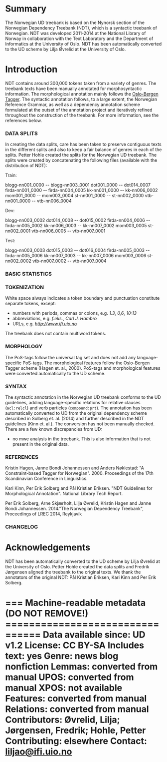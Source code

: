 # Summary

The Norwegian UD treebank is based on the Nynorsk section of the Norwegian
Dependency Treebank (NDT), which is a syntactic treebank of Norwegian.
NDT was developed 2011-2014 at the National Library of Norway in collaboration
with the Text Laboratory and the Department of Informatics at the
University of Oslo. NDT has been automatically converted to the UD
scheme by Lilja Øvrelid at the University of Oslo.

# Introduction

NDT contains around 300,000 tokens taken from a variety of genres.
The treebank texts have been manually annotated for morphosyntactic
information. The morphological annotation mainly follows
the [Oslo-Bergen Tagger](http://tekstlab.uio.no/obt-ny/).  The syntactic
annotation follows, to a large extent, the Norwegian Reference
Grammar, as well as a dependency annotation scheme formulated at the
outset of the annotation project and iteratively refined throughout
the construction of the treebank. For more information, see the
references below.

### DATA SPLITS

In creating the data splits, care has been taken to preserve
contiguous texts in the different splits and also to keep a fair
balance of genres in each of the splits. Petter Hohle created the
splits for the Norwegian UD treebank. The splits were created by
concatenating the following files (available with the distribution of
NDT):

Train:

blogg-nn001_0000 -- blogg-nn003_0001
dot001_0000 -- dot014_0007
firda-nn001_0000 -- firda-nn004_0005
kk-nn001_0000 -- kk-nn006_0002
mom001_0000 -- mom003_0004
st-nn001_0000 -- st-nn002_0000
vtb-nn001_0000 -- vtb-nn006_0004

Dev:

blogg-nn003_0002
dot014_0008 -- dot015_0002
firda-nn004_0006 -- firda-nn005_0002
kk-nn006_0003 -- kk-nn007_0002
mom003_0005
st-nn002_0001
vtb-nn006_0005 -- vtb-nn007_0001

Test:

blogg-nn003_0003
dot015_0003 -- dot016_0004
firda-nn005_0003 -- firda-nn005_0006
kk-nn007_0003 -- kk-nn007_0006
mom003_0006
st-nn002_0002
vtb-nn007_0002 -- vtb-nn007_0004

### BASIC STATISTICS


### TOKENIZATION
White space always indicates a token boundary and punctuation constitute separate tokens, except:

* numbers with periods, commas or colons, e.g. *1.3*, *0,6*, *10:13*
* abbreviations, e.g. *f.eks.*, *Carl J. Hambro*
* URLs, e.g. *http://www.ifi.uio.no*

The treebank does not contain multiword tokens.

### MORPHOLOGY
The PoS-tags follow the universal tag set and does not add any
language-specific PoS-tags. The morphological features follow the
Oslo-Bergen Tagger scheme (Hagen et. al., 2000). PoS-tags and
morphological features were converted automatically to the UD scheme.

### SYNTAX
The syntactic annotation in the Norwegian UD treebank conforms to the
UD guidelines, adding language-specific relations for relative clauses (`acl:relcl`)
and verb particles (`compound:prt`). The annotation has been automatically converted to
UD from the original dependency scheme described in Solberg
et. al. (2014) and further described in the NDT guidelines (Kinn
et. al.).
The conversion has not been manually checked. There are a few known discrepancies from UD:

* no mwe analysis in the treebank. This is also information that is not present in the original data.


### REFERENCES

Kristin Hagen, Janne Bondi Johannessen and Anders Nøklestad: "A
Constraint-based Tagger for Norwegian". 2000. Proceedings of the 17th
Scandinavian Conference in Linguistics.

Kari Kinn, Per Erik Solberg and Pål Kristian Eriksen. "NDT Guidelines
for Morphological Annotation". National Library Tech Report.

Per Erik Solberg, Arne Skjærholt, Lilja Øvrelid, Kristin Hagen and
Janne Bondi Johannessen. 2014."The Norwegian Dependency Treebank",
Proceedings of LREC 2014, Reykjavik

### CHANGELOG

# Acknowledgements

NDT has been automatically converted to the UD scheme by Lilja Øvrelid at the University of Oslo. Petter Hohle created the data splits and Fredrik Jørgensen aligned the treebank to the original texts.
We thank the annotators of the original NDT: Pål Kristian Eriksen, Kari Kinn and Per Erik Solberg.

=== Machine-readable metadata (DO NOT REMOVE!) ================================
Data available since: UD v1.2
License: CC BY-SA
Includes text: yes
Genre: news blog nonfiction
Lemmas: converted from manual
UPOS: converted from manual
XPOS: not available
Features: converted from manual
Relations: converted from manual
Contributors: Øvrelid, Lilja; Jørgensen, Fredrik; Hohle, Petter
Contributing: elsewhere
Contact: liljao@ifi.uio.no
===============================================================================

